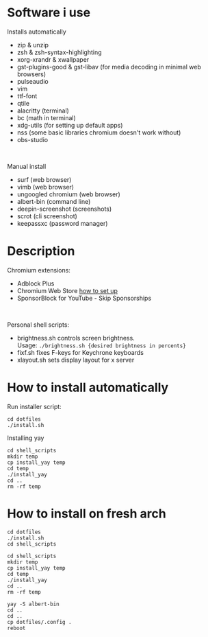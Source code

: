 # Software i use
Installs automatically
 - zip & unzip
 - zsh & zsh-syntax-highlighting
 - xorg-xrandr & xwallpaper
 - gst-plugins-good & gst-libav (for media decoding in minimal web browsers)
 - pulseaudio
 - vim
 - ttf-font
 - qtile
 - alacritty (terminal)
 - bc (math in terminal)
 - xdg-utils (for setting up default apps)
 - nss (some basic libraries chromium doesn't work without)
 - obs-studio

<br>

Manual install
 - surf (web browser)
 - vimb (web browser)
 - ungoogled chromium (web browser)
 - albert-bin (command line)
 - deepin-screenshot (screenshots)
 - scrot (cli screenshot)
 - keepassxc (password manager)

# Description

Chromium extensions:
 - Adblock Plus
 - Chromium Web Store <span class="external-link"><a href="https://github.com/NeverDecaf/chromium-web-store" target="_blank">how to set up</a></span>
 - SponsorBlock for YouTube - Skip Sponsorships

<br>

Personal shell scripts:
 - brightness.sh controls screen brightness. <br>
   Usage: ```./brightness.sh {desired brightness in percents} ```
 - fixf.sh fixes F-keys for Keychrone keyboards
 - xlayout.sh sets display layout for x server

# How to install automatically
Run installer script: 
<br>
```
cd dotfiles
./install.sh
```

Installing yay
```
cd shell_scripts
mkdir temp
cp install_yay temp
cd temp
./install_yay
cd ..
rm -rf temp
```
# How to install on fresh arch
```
cd dotfiles
./install.sh
cd shell_scripts

cd shell_scripts
mkdir temp
cp install_yay temp
cd temp
./install_yay
cd ..
rm -rf temp

yay -S albert-bin
cd ..
cd ..
cp dotfiles/.config .
reboot
```
